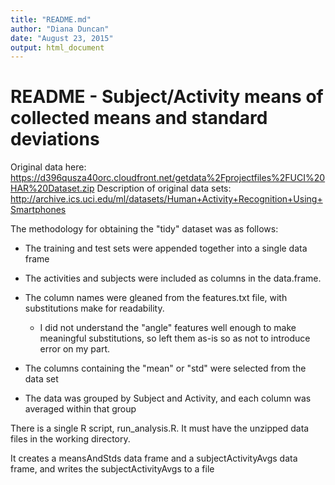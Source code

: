 ```yaml
---
title: "README.md"
author: "Diana Duncan"
date: "August 23, 2015"
output: html_document
---
```


README - Subject/Activity means of collected means and standard deviations
===================================================================================

  Original data here: <https://d396qusza40orc.cloudfront.net/getdata%2Fprojectfiles%2FUCI%20HAR%20Dataset.zip>
  Description of original data sets: <http://archive.ics.uci.edu/ml/datasets/Human+Activity+Recognition+Using+Smartphones>

The methodology for obtaining the "tidy" dataset was as follows:

- The training and test sets were appended together into a single data frame
- The activities and subjects were included as columns in the data.frame.  
- The column names were gleaned from the features.txt file, with substitutions make for readability.  
    - I did not understand the "angle" features well enough to make meaningful substitutions, so left them as-is so as not to introduce error on my part.

- The columns containing the "mean" or "std" were selected from the data set
- The data was grouped by Subject and Activity, and each column was averaged within that group

There is a single R script, run_analysis.R.  It must have the unzipped data files in the working directory.

It creates a meansAndStds data frame and a subjectActivityAvgs data frame, and writes the subjectActivityAvgs to a file

